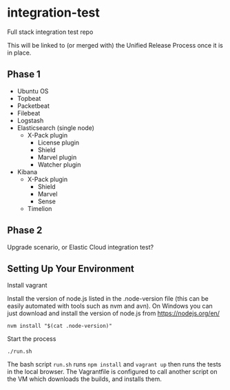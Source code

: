 # integration-test
Full stack integration test repo

This will be linked to (or merged with) the Unified Release Process once it is in place.

## Phase 1
 * Ubuntu OS
 * Topbeat
 * Packetbeat
 * Filebeat
 * Logstash
 * Elasticsearch (single node)
   * X-Pack plugin
     * License plugin
     * Shield
     * Marvel plugin
     * Watcher plugin
 * Kibana
   * X-Pack plugin
     * Shield
     * Marvel
     * Sense
   * Timelion
   
## Phase 2
Upgrade scenario, or Elastic Cloud integration test?

## Setting Up Your Environment

Install vagrant

Install the version of node.js listed in the .node-version file (this can be easily automated with tools such as nvm and avn).  On Windows you can just download and install the version of node.js from https://nodejs.org/en/

`nvm install "$(cat .node-version)"`

Start the process

`./run.sh`

The bash script `run.sh` runs `npm install` and `vagrant up` then runs the tests in the local browser.  The Vagrantfile is configured to call another script on the VM which downloads the builds, and installs them.
